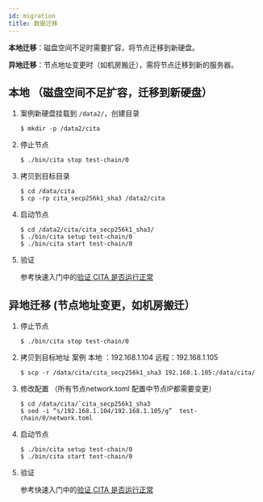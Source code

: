 ```yaml
---
id: migration
title: 数据迁移
---
```


**本地迁移**：磁盘空间不足时需要扩容，将节点迁移到新硬盘。

**异地迁移**：节点地址变更时（如机房搬迁），需将节点迁移到新的服务器。

## 本地 （磁盘空间不足扩容，迁移到新硬盘）

1. 案例新硬盘挂载到 `/data2/`，创建目录

   ```shell
   $ mkdir -p /data2/cita
   ```

2. 停止节点

   ```
   $ ./bin/cita stop test-chain/0
   ```

3. 拷贝到目标目录

   ```
   $ cd /data/cita
   $ cp -rp cita_secp256k1_sha3 /data2/cita
   ```

4. 启动节点

   ```
   $ cd /data2/cita/cita_secp256k1_sha3/
   $ ./bin/cita setup test-chain/0
   $ ./bin/cita start test-chain/0
   ```

5. 验证
    
    参考快速入门中的[验证 CITA 是否运行正常](../getting-started/run-cita#验证-cita-是否运行正常)

## 异地迁移 (节点地址变更，如机房搬迁）

1. 停止节点

   ```
   $ ./bin/cita stop test-chain/0
   ```

2. 拷贝到目标地址 案例 本地 ：192.168.1.104 远程：192.168.1.105

   ```
   $ scp -r /data/cita/cita_secp256k1_sha3 192.168.1.105:/data/cita/
   ```

3. 修改配置 （所有节点network.toml 配置中节点IP都需要变更）

   ```
   $ cd /data/cita/`cita_secp256k1_sha3
   $ sed -i “s/192.168.1.104/192.168.1.105/g”  test-chain/0/network.toml
   ```

4. 启动节点

   ```
   $ ./bin/cita setup test-chain/0
   $ ./bin/cita start test-chain/0
   ```

5. 验证
    
    参考快速入门中的[验证 CITA 是否运行正常](../getting-started/run-cita#验证-cita-是否运行正常)